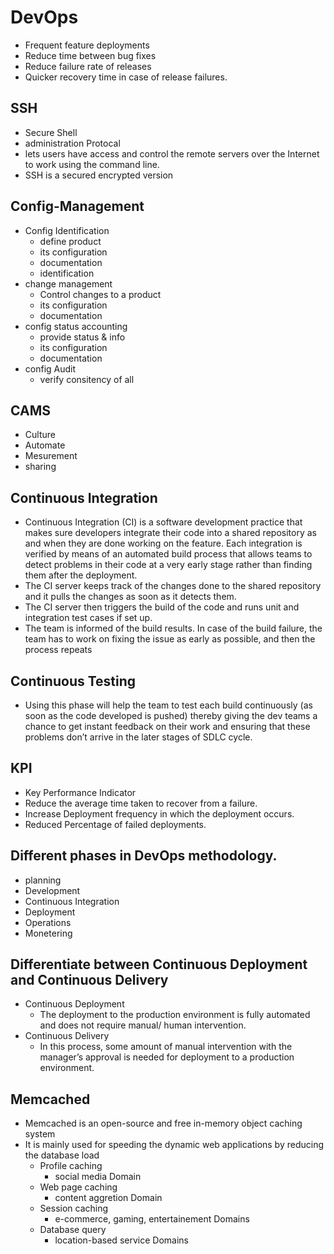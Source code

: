 # DevOps
- Frequent feature deployments
- Reduce time between bug fixes
- Reduce failure rate of releases
- Quicker recovery time in case of release failures.

## SSH
- Secure Shell
- administration Protocal
- lets users have access and control the remote servers over the Internet to work using the command line.
- SSH is a secured encrypted version

## Config-Management
- Config Identification
  - define product
  - its configuration 
  - documentation
  - identification
- change management
  - Control changes to a product
  - its configuration
  - documentation
- config status accounting
  - provide status & info
  - its configuration
  - documentation
- config Audit
  - verify consitency of all

## CAMS
- Culture
- Automate
- Mesurement
- sharing

## Continuous Integration
- Continuous Integration (CI) is a software development practice that makes sure developers integrate their code into a shared repository as and when they are done working on the feature. Each integration is verified by means of an automated build process that allows teams to detect problems in their code at a very early stage rather than finding them after the deployment.
- The CI server keeps track of the changes done to the shared repository and it pulls the changes as soon as it detects them.
- The CI server then triggers the build of the code and runs unit and integration test cases if set up.
- The team is informed of the build results. In case of the build failure, the team has to work on fixing the issue as early as possible, and then the process repeats

## Continuous Testing
- Using this phase will help the team to test each build continuously (as soon as the code developed is pushed) thereby giving the dev teams a chance to get instant feedback on their work and ensuring that these problems don’t arrive in the later stages of SDLC cycle.

## KPI
- Key Performance Indicator
- Reduce the average time taken to recover from a failure.
- Increase Deployment frequency in which the deployment occurs.
- Reduced Percentage of failed deployments.

## Different phases in DevOps methodology.
- planning
- Development
- Continuous Integration
- Deployment
- Operations
- Monetering

## Differentiate between Continuous Deployment and Continuous Delivery
- Continuous Deployment
  - The deployment to the production environment is fully automated and does not require manual/ human intervention.
- Continuous Delivery
  - In this process, some amount of manual intervention with the manager’s approval is needed for deployment to a production environment.

## Memcached
- Memcached is an open-source and free in-memory object caching system
- It is mainly used for speeding the dynamic web applications by reducing the database load
  - Profile caching
    - social media Domain
  - Web page caching
    - content aggretion Domain
  - Session caching
    - e-commerce, gaming, entertainement Domains
  - Database query
    - location-based service Domains



